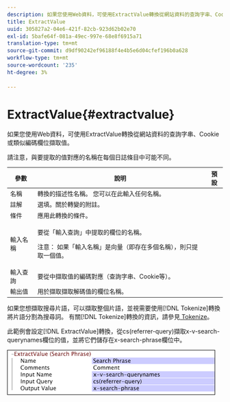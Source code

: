```yaml
---
description: 如果您使用Web資料，可使用ExtractValue轉換從網站資料的查詢字串、Cookie或類似編碼欄位擷取值。
title: ExtractValue
uuid: 305827a2-04e6-421f-82cb-923d62b02e70
exl-id: 5bafe64f-081a-49ec-997e-68e8f6915a71
translation-type: tm+mt
source-git-commit: d9df90242ef96188f4e4b5e6d04cfef196b0a628
workflow-type: tm+mt
source-wordcount: '235'
ht-degree: 3%

---
```


# ExtractValue{#extractvalue}

如果您使用Web資料，可使用ExtractValue轉換從網站資料的查詢字串、Cookie或類似編碼欄位擷取值。

請注意，與要提取的值對應的名稱在每個日誌條目中可能不同。

<table id="table_D16A39BE035043628A4D6F7452952304"> 
 <thead> 
  <tr> 
   <th colname="col1" class="entry"> 參數 </th> 
   <th colname="col2" class="entry"> 說明 </th> 
   <th colname="col3" class="entry"> 預設 </th> 
  </tr> 
 </thead>
 <tbody> 
  <tr> 
   <td colname="col1"> 名稱 </td> 
   <td colname="col2"> 轉換的描述性名稱。 您可以在此輸入任何名稱。 </td> 
   <td colname="col3"></td> 
  </tr> 
  <tr> 
   <td colname="col1"> 註解 </td> 
   <td colname="col2"> 選填。關於轉變的附註。 </td> 
   <td colname="col3"></td> 
  </tr> 
  <tr> 
   <td colname="col1"> 條件 </td> 
   <td colname="col2"> 應用此轉換的條件。 </td> 
   <td colname="col3"></td> 
  </tr> 
  <tr> 
   <td colname="col1"> 輸入名稱 </td> 
   <td colname="col2"> <p>要從「輸入查詢」中提取的欄位的名稱。 </p> <p> <p>注意： 如果「輸入名稱」是向量（即存在多個名稱），則只提取一個值。 </p> </p> </td> 
   <td colname="col3"></td> 
  </tr> 
  <tr> 
   <td colname="col1"> 輸入查詢 </td> 
   <td colname="col2"> 要從中擷取值的編碼對應（查詢字串、Cookie等）。 </td> 
   <td colname="col3"></td> 
  </tr> 
  <tr> 
   <td colname="col1"> 輸出值 </td> 
   <td colname="col2"> 用於擷取擷取解碼值的欄位名稱。 </td> 
   <td colname="col3"></td> 
  </tr> 
 </tbody> 
</table>

如果您想擷取搜尋片語，可以擷取整個片語，並視需要使用[!DNL Tokenize]轉換將片語分割為搜尋詞。 有關[!DNL Tokenize]轉換的資訊，請參見[ Tokenize](../../../../../home/c-dataset-const-proc/c-data-trans/c-transf-types/c-standard-transf/c-tokenize.md#concept-f460aa5df3a7476e971af29cf5d9b32c)。

此範例會設定[!DNL ExtractValue]轉換，從cs(referrer-query)擷取x-v-search-querynames欄位的值，並將它們儲存在x-search-phrase欄位中。

![](assets/cfg_TransformationType_ExtractValue.png)
